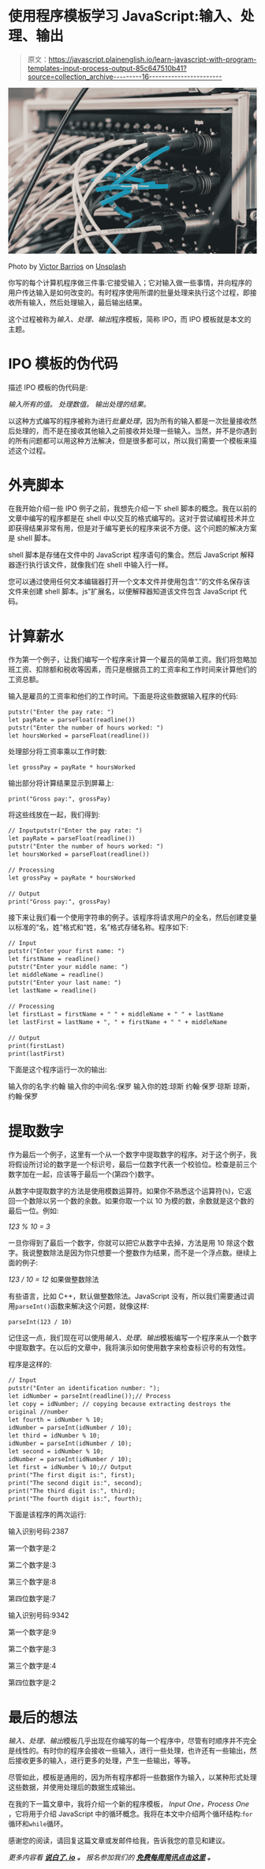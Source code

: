 # 使用程序模板学习 JavaScript:输入、处理、输出

> 原文：<https://javascript.plainenglish.io/learn-javascript-with-program-templates-input-process-output-85c647510b41?source=collection_archive---------16----------------------->

![](img/1df5766c111a9b8ccc32d14f08667781.png)

Photo by [Victor Barrios](https://unsplash.com/@thevictorbarrios?utm_source=medium&utm_medium=referral) on [Unsplash](https://unsplash.com?utm_source=medium&utm_medium=referral)

你写的每个计算机程序做三件事:它接受输入；它对输入做一些事情，并向程序的用户传达输入是如何改变的。有时程序使用所谓的批量处理来执行这个过程，即接收所有输入，然后处理输入，最后输出结果。

这个过程被称为*输入、处理、输出*程序模板，简称 IPO，而 IPO 模板就是本文的主题。

# IPO 模板的伪代码

描述 IPO 模板的伪代码是:

*输入所有的值。
处理数值。
输出处理的结果。*

以这种方式编写的程序被称为进行*批量处理*，因为所有的输入都是一次批量接收然后处理的，而不是在接收其他输入之前接收并处理一些输入。当然，并不是你遇到的所有问题都可以用这种方法解决，但是很多都可以，所以我们需要一个模板来描述这个过程。

# 外壳脚本

在我开始介绍一些 IPO 例子之前，我想先介绍一下 shell 脚本的概念。我在以前的文章中编写的程序都是在 shell 中以交互的格式编写的。这对于尝试编程技术并立即获得结果非常有用，但是对于编写更长的程序来说不方便。这个问题的解决方案是 shell 脚本。

shell 脚本是存储在文件中的 JavaScript 程序语句的集合。然后 JavaScript 解释器逐行执行该文件，就像我们在 shell 中输入行一样。

您可以通过使用任何文本编辑器打开一个文本文件并使用包含“.”的文件名保存该文件来创建 shell 脚本。js”扩展名，以便解释器知道该文件包含 JavaScript 代码。

# 计算薪水

作为第一个例子，让我们编写一个程序来计算一个雇员的简单工资。我们将忽略加班工资、扣除额和税收等因素，而只是根据员工的工资率和工作时间来计算他们的工资总额。

输入是雇员的工资率和他们的工作时间。下面是将这些数据输入程序的代码:

```
putstr("Enter the pay rate: ")
let payRate = parseFloat(readline())
putstr("Enter the number of hours worked: ")
let hoursWorked = parseFloat(readline())
```

处理部分将工资率乘以工作时数:

```
let grossPay = payRate * hoursWorked
```

输出部分将计算结果显示到屏幕上:

```
print("Gross pay:", grossPay)
```

将这些线放在一起，我们得到:

```
// Inputputstr("Enter the pay rate: ")
let payRate = parseFloat(readline())
putstr("Enter the number of hours worked: ")
let hoursWorked = parseFloat(readline())

// Processing
let grossPay = payRate * hoursWorked

// Output
print("Gross pay:", grossPay)
```

接下来让我们看一个使用字符串的例子。该程序将请求用户的全名，然后创建变量以标准的“名，姓”格式和“姓，名”格式存储名称。程序如下:

```
// Input
putstr("Enter your first name: ")
let firstName = readline()
putstr("Enter your middle name: ")
let middleName = readline()
putstr("Enter your last name: ")
let lastName = readline()

// Processing
let firstLast = firstName + " " + middleName + " " + lastName
let lastFirst = lastName + ", " + firstName + " " + middleName

// Output
print(firstLast)
print(lastFirst)
```

下面是这个程序运行一次的输出:

输入你的名字:约翰
输入你的中间名:保罗
输入你的姓:琼斯
约翰·保罗·琼斯
琼斯，约翰·保罗

# 提取数字

作为最后一个例子，这里有一个从一个数字中提取数字的程序。对于这个例子，我将假设所讨论的数字是一个标识号，最后一位数字代表一个校验位。检查是前三个数字加在一起，应该等于最后一个(第四个)数字。

从数字中提取数字的方法是使用模数运算符。如果你不熟悉这个运算符(`%`)，它返回一个数除以另一个数的余数。如果你取一个以 10 为模的数，余数就是这个数的最后一位。例如:

*123 % 10 = 3*

一旦你得到了最后一个数字，你就可以把它从数字中去掉，方法是用 10 除这个数字。我说整数除法是因为你只想要一个整数作为结果，而不是一个浮点数。继续上面的例子:

*123 / 10 = 12* 如果做整数除法

有些语言，比如 C++，默认做整数除法。JavaScript 没有，所以我们需要通过调用`parseInt()`函数来解决这个问题，就像这样:

```
parseInt(123 / 10)
```

记住这一点，我们现在可以使用*输入、处理、输出*模板编写一个程序来从一个数字中提取数字。在以后的文章中，我将演示如何使用数字来检查标识号的有效性。

程序是这样的:

```
// Input
putstr("Enter an identification number: ");
let idNumber = parseInt(readline());// Process
let copy = idNumber; // copying because extracting destroys the original //number
let fourth = idNumber % 10;
idNumber = parseInt(idNumber / 10);
let third = idNumber % 10;
idNumber = parseInt(idNumber / 10);
let second = idNumber % 10;
idNumber = parseInt(idNumber / 10);
let first = idNumber % 10;// Output
print("The first digit is:", first);
print("The second digit is:", second);
print("The third digit is:", third);
print("The fourth digit is:", fourth);
```

下面是该程序的两次运行:

输入识别号码:2387

第一个数字是:2

第二个数字是:3

第三个数字是:8

第四位数字是:7

输入识别号码:9342

第一个数字是:9

第二个数字是:3

第三个数字是:4

第四位数字是:2

# 最后的想法

*输入、处理、输出*模板几乎出现在你编写的每一个程序中，尽管有时顺序并不完全是线性的。有时你的程序会接收一些输入，进行一些处理，也许还有一些输出，然后接收更多的输入，进行更多的处理，产生一些输出，等等。

尽管如此，模板是通用的，因为所有程序都将一些数据作为输入，以某种形式处理这些数据，并使用处理后的数据生成输出。

在我的下一篇文章中，我将介绍一个新的程序模板， *Input One，Process One* ，它将用于介绍 JavaScript 中的循环概念。我将在本文中介绍两个循环结构:`for`循环和`while`循环。

感谢您的阅读，请回复这篇文章或发邮件给我，告诉我您的意见和建议。

*更多内容看* [***说白了. io***](http://plainenglish.io/) ***。*** *报名参加我们的* [***免费每周简讯点击这里***](http://newsletter.plainenglish.io/) ***。***